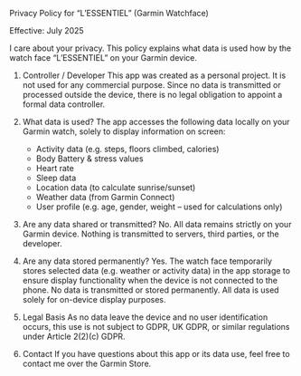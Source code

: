 Privacy Policy for “L’ESSENTIEL” (Garmin Watchface)

Effective: July 2025

I care about your privacy. This policy explains what data is used how by the watch face “L’ESSENTIEL” on your Garmin device.

1. Controller / Developer
This app was created as a personal project. It is not used for any commercial purpose. Since no data is transmitted or processed outside the device, there is no legal obligation to appoint a formal data controller.

2. What data is used?
The app accesses the following data locally on your Garmin watch, solely to display information on screen:

    - Activity data (e.g. steps, floors climbed, calories)
    - Body Battery & stress values
    - Heart rate
    - Sleep data
    - Location data (to calculate sunrise/sunset)
    - Weather data (from Garmin Connect)
    - User profile (e.g. age, gender, weight – used for calculations only)

3. Are any data shared or transmitted?
No. All data remains strictly on your Garmin device. Nothing is transmitted to servers, third parties, or the developer.

4. Are any data stored permanently?
Yes. The watch face temporarily stores selected data (e.g. weather or activity data) in the app storage to ensure display functionality when the device is not connected to the phone. No data is transmitted or stored permanently. All data is used solely for on-device display purposes.

5. Legal Basis
As no data leave the device and no user identification occurs, this use is not subject to GDPR, UK GDPR, or similar regulations under Article 2(2)(c) GDPR.

7. Contact
If you have questions about this app or its data use, feel free to contact me over the Garmin Store.

